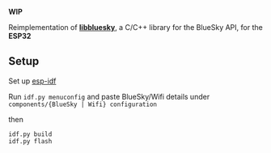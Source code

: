 **WIP**

Reimplementation of [**libbluesky**](https://github.com/briandowns/libbluesky), a C/C++ library for the BlueSky API, for the **ESP32**

## Setup

Set up [esp-idf](https://docs.espressif.com/projects/esp-idf/en/latest/esp32/get-started/index.html)

Run ```idf.py menuconfig``` and paste BlueSky/Wifi details under ```components/{BlueSky | Wifi} configuration```

then 

```
idf.py build
idf.py flash
```
